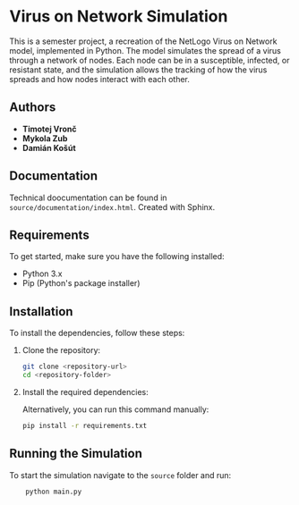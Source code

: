 # Virus on Network Simulation

This is a semester project, a recreation of the NetLogo Virus on Network model, implemented in Python. The model simulates the spread of a virus through a network of nodes. Each node can be in a susceptible, infected, or resistant state, and the simulation allows the tracking of how the virus spreads and how nodes interact with each other.

## Authors

- **Timotej Vronč**
- **Mykola Zub**
- **Damián Košút**

## Documentation
Technical doocumentation can be found in `source/documentation/index.html`. Created with Sphinx.

## Requirements

To get started, make sure you have the following installed:

- Python 3.x
- Pip (Python's package installer)

## Installation

To install the dependencies, follow these steps:

1. Clone the repository:

   ```bash
   git clone <repository-url>
   cd <repository-folder>
    ```
2. Install the required dependencies:

    Alternatively, you can run this command manually:
    ```bash
    pip install -r requirements.txt
    ```
## Running the Simulation
To start the simulation navigate to the `source` folder and run:

```bash
    python main.py
```